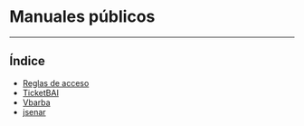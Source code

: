 # Manuales públicos
-------------------

## Índice

  * [Reglas de acceso](./reglas_acceso/index.md)
  * [TicketBAI](./facturacion/ticketbai/index.md)
  * [Vbarba](./vbarba/APPS/firmar_albaranes/index.md)
  * [jsenar](./jsenar/area_facturacion/index.md)
